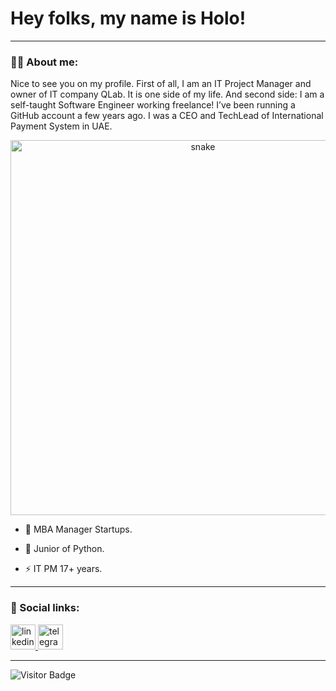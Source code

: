 
# Hey folks, my name is Holo!
---

### :man_technologist: About me:

 Nice to see you on my profile. First of all, I am an IT Project Manager and owner of IT company QLab. It is one side of my life. And second side: I am a self-taught Software Engineer working freelance! I’ve been running a GitHub  account a few years ago. I was a CEO and TechLead of International Payment System in UAE.

<p align="center">
 <img width="600" src="assets/github-snake.svg" alt="snake"/>
</p>

- :telescope: MBA Manager Startups.

- :seedling: Junior of Python.
  
- :zap: IT PM 17+ years.

---

### 🤝 Social links:

  <div id="badges">
    <a href="[https://www.linkedin.com/in/%D0%B0%D0%BB%D0%B5%D0%BA%D1%81%D0%B5%D0%B9-%D1%84%D0%B8%D0%BB%D0%B8%D0%BC%D0%BE%D0%BD%D0%BE%D0%B2-2a0b07257/](https://www.linkedin.com/feed/?nis=true)" target="_blank">
      <img src="https://cdn-icons-png.flaticon.com/512/2504/2504799.png" width="40" height="40" alt="linkedin" />
    </a>
    <a href="https://t.me/holokitty" target="_blank">
      <img src="https://cdn-icons-png.flaticon.com/512/2111/2111646.png" width="40" height="40" alt="telegram group" />
    </a>
    </a>
  </div>

---


![Visitor Badge](https://visitor-badge.laobi.icu/badge?page_id=filimonovalexey)
